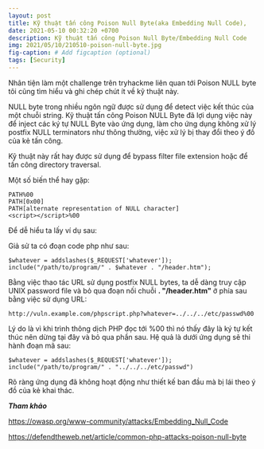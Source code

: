 ```yaml
---
layout: post
title: Kỹ thuật tấn công Poison Null Byte(aka Embedding Null Code),
date: 2021-05-10 00:32:20 +0700
description: Kỹ thuật tấn công Poison Null Byte/Embedding Null Code
img: 2021/05/10/210510-poison-null-byte.jpg
fig-caption: # Add figcaption (optional)
tags: [Security]
---
```

Nhân tiện làm một challenge trên tryhackme liên quan tới Poison NULL byte tôi cũng tìm hiểu và ghi chép chút ít về kỹ thuật này.

NULL byte trong nhiều  ngôn ngữ được sử dụng để detect việc kết thúc của một chuỗi string. Kỹ thuật tấn công Poison NULL Byte đã lợi dụng việc này để inject các ký tự NULL Byte vào ứng dụng, làm cho ứng dụng không xử lý postfix NULL terminators như thông thường, việc xử lý bị thay đổi theo ý đồ của kẻ tấn công.

Kỹ thuật này rất hay được sử dụng để bypass filter file extension hoặc để tấn công directory traversal.

Một số biến thể hay gặp:

```
PATH%00
PATH[0x00]
PATH[alternate representation of NULL character]
<script></script>%00
```

Để dễ hiểu ta lấy ví dụ sau:

Giả sử ta có đoạn code php như sau:
```
$whatever = addslashes($_REQUEST['whatever']);
include("/path/to/program/" . $whatever . "/header.htm");
```

Bằng việc thao tác URL sử dụng postfix NULL bytes, ta dễ dàng truy cập UNIX password file và bỏ qua đoạn nối chuỗi **. "/header.htm"** ở phía sau bằng việc sử dụng URL: 
```
http://vuln.example.com/phpscript.php?whatever=../../../etc/passwd%00
```
Lý do là vì khi trình thông dịch PHP đọc tới %00 thì nó thấy đây là ký tự kết thúc nên dừng tại đây và bỏ qua phần sau. Hệ quả là dưới ứng dụng sẽ thi hành đoạn mã sau:
```
$whatever = addslashes($_REQUEST['whatever']);
include("/path/to/program/" . "../../../etc/passwd")
```
Rõ ràng ứng dụng đã không hoạt động như thiết kế ban đầu mà bị lái theo ý đồ của kẻ khai thác.

***Tham khảo***

https://owasp.org/www-community/attacks/Embedding_Null_Code

https://defendtheweb.net/article/common-php-attacks-poison-null-byte
